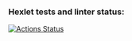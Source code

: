 ### Hexlet tests and linter status:
[![Actions Status](https://github.com/Abba-github/frontend-project-44/workflows/hexlet-check/badge.svg)](https://github.com/Abba-github/frontend-project-44/actions)